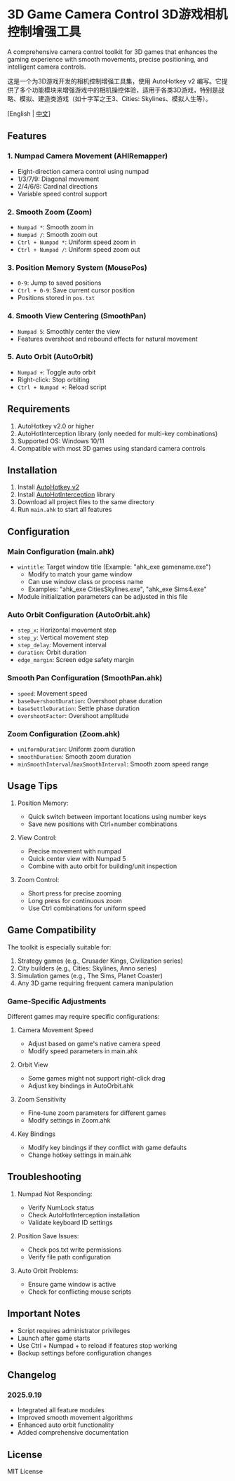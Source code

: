﻿# 3D Game Camera Control 3D游戏相机控制增强工具

A comprehensive camera control toolkit for 3D games that enhances the gaming experience with smooth movements, precise positioning, and intelligent camera controls.

这是一个为3D游戏开发的相机控制增强工具集，使用 AutoHotkey v2 编写。它提供了多个功能模块来增强游戏中的相机操控体验，适用于各类3D游戏，特别是战略、模拟、建造类游戏（如十字军之王3、Cities: Skylines、模拟人生等）。

[English | [中文](doc/README_zh.md)]

## Features

### 1. Numpad Camera Movement (AHIRemapper)
- Eight-direction camera control using numpad
- 1/3/7/9: Diagonal movement
- 2/4/6/8: Cardinal directions
- Variable speed control support

### 2. Smooth Zoom (Zoom)
- `Numpad *`: Smooth zoom in
- `Numpad /`: Smooth zoom out
- `Ctrl + Numpad *`: Uniform speed zoom in
- `Ctrl + Numpad /`: Uniform speed zoom out

### 3. Position Memory System (MousePos)
- `0-9`: Jump to saved positions
- `Ctrl + 0-9`: Save current cursor position
- Positions stored in `pos.txt`

### 4. Smooth View Centering (SmoothPan)
- `Numpad 5`: Smoothly center the view
- Features overshoot and rebound effects for natural movement

### 5. Auto Orbit (AutoOrbit)
- `Numpad +`: Toggle auto orbit
- Right-click: Stop orbiting
- `Ctrl + Numpad +`: Reload script

## Requirements

1. AutoHotkey v2.0 or higher
2. AutoHotInterception library (only needed for multi-key combinations)
3. Supported OS: Windows 10/11
4. Compatible with most 3D games using standard camera controls

## Installation

1. Install [AutoHotkey v2](https://www.autohotkey.com/)
2. Install [AutoHotInterception](https://github.com/evilC/AutoHotInterception) library
3. Download all project files to the same directory
4. Run `main.ahk` to start all features

## Configuration

### Main Configuration (main.ahk)
- `wintitle`: Target window title (Example: "ahk_exe gamename.exe")
  - Modify to match your game window
  - Can use window class or process name
  - Examples: "ahk_exe CitiesSkylines.exe", "ahk_exe Sims4.exe"
- Module initialization parameters can be adjusted in this file

### Auto Orbit Configuration (AutoOrbit.ahk)
- `step_x`: Horizontal movement step
- `step_y`: Vertical movement step
- `step_delay`: Movement interval
- `duration`: Orbit duration
- `edge_margin`: Screen edge safety margin

### Smooth Pan Configuration (SmoothPan.ahk)
- `speed`: Movement speed
- `baseOvershootDuration`: Overshoot phase duration
- `baseSettleDuration`: Settle phase duration
- `overshootFactor`: Overshoot amplitude

### Zoom Configuration (Zoom.ahk)
- `uniformDuration`: Uniform zoom duration
- `smoothDuration`: Smooth zoom duration
- `minSmoothInterval`/`maxSmoothInterval`: Smooth zoom speed range

## Usage Tips

1. Position Memory:
   - Quick switch between important locations using number keys
   - Save new positions with Ctrl+number combinations

2. View Control:
   - Precise movement with numpad
   - Quick center view with Numpad 5
   - Combine with auto orbit for building/unit inspection

3. Zoom Control:
   - Short press for precise zooming
   - Long press for continuous zoom
   - Use Ctrl combinations for uniform speed

## Game Compatibility

The toolkit is especially suitable for:
1. Strategy games (e.g., Crusader Kings, Civilization series)
2. City builders (e.g., Cities: Skylines, Anno series)
3. Simulation games (e.g., The Sims, Planet Coaster)
4. Any 3D game requiring frequent camera manipulation

### Game-Specific Adjustments

Different games may require specific configurations:

1. Camera Movement Speed
   - Adjust based on game's native camera speed
   - Modify speed parameters in main.ahk

2. Orbit View
   - Some games might not support right-click drag
   - Adjust key bindings in AutoOrbit.ahk

3. Zoom Sensitivity
   - Fine-tune zoom parameters for different games
   - Modify settings in Zoom.ahk

4. Key Bindings
   - Modify key bindings if they conflict with game defaults
   - Change hotkey settings in main.ahk

## Troubleshooting

1. Numpad Not Responding:
   - Verify NumLock status
   - Check AutoHotInterception installation
   - Validate keyboard ID settings

2. Position Save Issues:
   - Check pos.txt write permissions
   - Verify file path configuration

3. Auto Orbit Problems:
   - Ensure game window is active
   - Check for conflicting mouse scripts

## Important Notes

- Script requires administrator privileges
- Launch after game starts
- Use Ctrl + Numpad + to reload if features stop working
- Backup settings before configuration changes

## Changelog

### 2025.9.19
- Integrated all feature modules
- Improved smooth movement algorithms
- Enhanced auto orbit functionality
- Added comprehensive documentation

## License

MIT License
